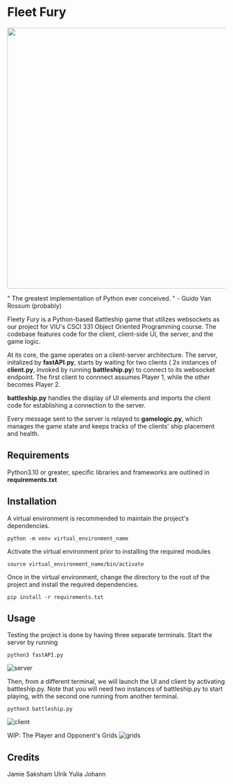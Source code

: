 # Fleet Fury

<p align="center">
  <img src="https://i.imgur.com/6g0pFtB.jpeg" width="600">
</p>

" The greatest implementation of Python ever conceived. " - Guido Van Rossum (probably) 


Fleety Fury is a Python-based Battleship game that utilizes websockets as our project for VIU's CSCI 331 Object Oriented Programming course.
The codebase features code for the client, client-side UI, the server, and the game logic.

At its core, the game operates on a client-server architecture. The server, initalized by **fastAPI.py**, starts by waiting for two clients ( 2x instances of **client.py**, invoked by running **battleship.py**) to connect to its websocket endpoint. The first client to connnect assumes Player 1, while the other becomes Player 2. 

**battleship.py** handles the display of UI elements and imports the client code for establishing a connection to the server.

Every message sent to the server is relayed to **gamelogic.py**, which manages the game state and keeps tracks of the clients' ship placement and health.



## Requirements

Python3.10 or greater, specific libraries and frameworks are outlined in **requirements.txt**




## Installation


A virtual environment is recommended to maintain the project's dependencies.

```
python -m venv virtual_environment_name
```

Activate the virtual environment prior to installing the required modules
```
source virtual_environment_name/bin/activate    
```

Once in the virtual environment, change the directory to the root of the project and install the required dependencies.
```
pip install -r requirements.txt
```
## Usage

Testing the project is done by having
three separate terminals. Start the server by running
```
python3 fastAPI.py
```


![server](https://i.imgur.com/DQERGEE.png)


Then, from a different terminal, we will launch the UI and client by activating battleship.py.
Note that you will need two instances of battleship.py to start playing, with the second one running from another terminal. 

```
python3 battleship.py
```

![client](https://i.imgur.com/oKibdVh.png)

WIP: The Player and Opponent's Grids
![grids](https://i.imgur.com/TRVRX4x.png)


## Credits

Jamie
Saksham
Ulrik
Yulia
Johann
